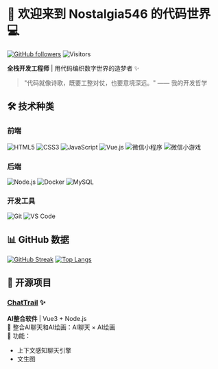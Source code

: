 # 🚀 欢迎来到 Nostalgia546 的代码世界 💻
[![GitHub followers](https://img.shields.io/github/followers/Nostalgia546?logo=github&style=for-the-badge&color=6e5494&labelColor=0D1117)](https://github.com/Nostalgia546)
![Visitors](https://komarev.com/ghpvc/?username=Nostalgia546&style=for-the-badge&color=6e5494&label=PAGEVIEW)

**全栈开发工程师** | 用代码编织数字世界的造梦者 ✨
> "代码就像诗歌，既要工整对仗，也要意境深远。" —— 我的开发哲学

## 🛠️ 技术种类
### 前端
![HTML5](https://img.shields.io/badge/-HTML5-E34F26?logo=html5&logoColor=white&style=flat)
![CSS3](https://img.shields.io/badge/-CSS3-1572B6?logo=css3&logoColor=white&style=flat)
![JavaScript](https://img.shields.io/badge/-JavaScript-F7DF1E?logo=javascript&logoColor=black&style=flat)
![Vue.js](https://img.shields.io/badge/-Vue.js-4FC08D?logo=vue.js&logoColor=white&style=flat)
![微信小程序](https://img.shields.io/badge/-微信小程序-07C160?logo=wechat&logoColor=white&style=flat)
![微信小游戏](https://img.shields.io/badge/-微信小游戏-07C160?logo=wechat&logoColor=white&style=flat)

### 后端
![Node.js](https://img.shields.io/badge/-Node.js-339933?logo=node.js&logoColor=white&style=flat)
![Docker](https://img.shields.io/badge/-Docker-2496ED?logo=docker&logoColor=white&style=flat)
![MySQL](https://img.shields.io/badge/-MySQL-4479A1?logo=mysql&logoColor=white&style=flat)

### 开发工具
![Git](https://img.shields.io/badge/-Git-F05032?logo=git&logoColor=white&style=flat)
![VS Code](https://img.shields.io/badge/-VSCode-007ACC?logo=visual-studio-code&logoColor=white&style=flat)

## 📊 GitHub 数据
[![GitHub Streak](https://streak-stats.demolab.com?user=Nostalgia546&theme=light&border_radius=6&date_format=M%20j%5B%2C%20Y%5D)](https://git.io/streak-stats)
[![Top Langs](https://github-readme-stats.vercel.app/api/top-langs/?username=Nostalgia546&layout=compact&theme=radical&hide_border=true)](https://github.com/Nostalgia546)

## 🚀 开源项目
### [ChatTrail](https://github.com/Nostalgia546/ChatTrail) ✨
**AI整合软件** | Vue3 + Node.js  
🔮 整合AI聊天和AI绘画：AI聊天 × AI绘画  
🎯 功能：  
- 上下文感知聊天引擎 
- 文生图
